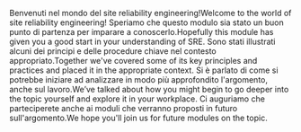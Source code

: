 <span data-ttu-id="bc99c-101">Benvenuti nel mondo del site reliability engineering!</span><span class="sxs-lookup"><span data-stu-id="bc99c-101">Welcome to the world of site reliability engineering!</span></span> <span data-ttu-id="bc99c-102">Speriamo che questo modulo sia stato un buon punto di partenza per imparare a conoscerlo.</span><span class="sxs-lookup"><span data-stu-id="bc99c-102">Hopefully this module has given you a good start in your understanding of SRE.</span></span> <span data-ttu-id="bc99c-103">Sono stati illustrati alcuni dei principi e delle procedure chiave nel contesto appropriato.</span><span class="sxs-lookup"><span data-stu-id="bc99c-103">Together we've covered some of its key principles and practices and placed it in the appropriate context.</span></span> <span data-ttu-id="bc99c-104">Si è parlato di come si potrebbe iniziare ad analizzare in modo più approfondito l'argomento, anche sul lavoro.</span><span class="sxs-lookup"><span data-stu-id="bc99c-104">We’ve talked about how you might begin to go deeper into the topic yourself and explore it in your workplace.</span></span> <span data-ttu-id="bc99c-105">Ci auguriamo che parteciperete anche ai moduli che verranno proposti in futuro sull'argomento.</span><span class="sxs-lookup"><span data-stu-id="bc99c-105">We hope you'll join us for future modules on the topic.</span></span>
